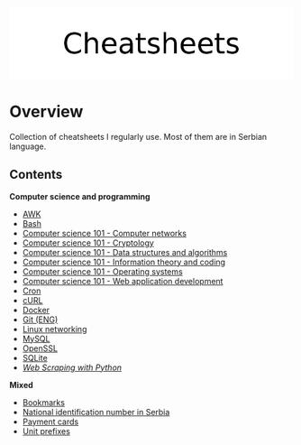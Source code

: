 <p align="center">
	<img src="assets/logo.png" alt="Cheatsheets">
</p>

# Overview

Collection of cheatsheets I regularly use. Most of them are in Serbian language. 

## Contents

**Computer science and programming**

- [AWK](cs/awk/)
- [Bash](cs/bash/)
- [Computer science 101 - Computer networks](cs/compsci/computer_networks/)
- [Computer science 101 - Cryptology](cs/compsci/cryptology/)
- [Computer science 101 - Data structures and algorithms](cs/compsci/dsa.md)
- [Computer science 101 - Information theory and coding](cs/compsci/information_theory/)
- [Computer science 101 - Operating systems](cs/compsci/operating_systems/)
- [Computer science 101 - Web application development](cs/compsci/web_application_development.md)
- [Cron](cs/crontab.md)
- [cURL](cs/curl.md)
- [Docker](cs/docker/)
- [Git (ENG)](cs/git.md)
- [Linux networking](cs/linux_networking.md)
- [MySQL](cs/mysql/)
- [OpenSSL](cs/openssl/)
- [SQLite](cs/sqlite/)
- [*Web Scraping with Python*](cs/web_scraping_with_python.md)

**Mixed**

- [Bookmarks](cs/misc/bookmarks.md)
- [National identification number in Serbia](cs/misc/jmbg.md)
- [Payment cards](cs/misc/payment_cards.md)
- [Unit prefixes](cs/misc/unit_prefixes.md)
